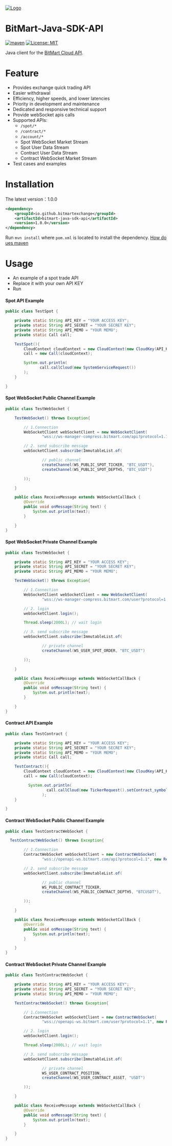 [![Logo](./logo.png)](https://bitmart.com)

BitMart-Java-SDK-API
=========================
[![maven](https://img.shields.io/maven-central/v/io.github.binance/binance-connector-java)](https://repo1.maven.org/maven2/io/github/binance/binance-connector-java/)
[![License: MIT](https://img.shields.io/badge/License-MIT-yellow.svg)](https://opensource.org/licenses/MIT)

Java client for the [BitMart Cloud API](http://developer-pro.bitmart.com).


Feature
=========================
- Provides exchange quick trading API
- Easier withdrawal
- Efficiency, higher speeds, and lower latencies
- Priority in development and maintenance
- Dedicated and responsive technical support
- Provide webSocket apis calls
- Supported APIs:
    - `/spot/*`
    - `/contract/*`
    - `/account/*`
    - Spot WebSocket Market Stream
    - Spot User Data Stream
    - Contract User Data Stream
    - Contract WebSocket Market Stream
- Test cases and examples

Installation
=========================
The latest version：1.0.0
```xml
<dependency>
    <groupId>io.github.bitmartexchange</groupId>
    <artifactId>bitmart-java-sdk-api</artifactId>
    <version>1.0.0</version>
</dependency>
```

Run `mvn install` where `pom.xml` is located to install the dependency.
[How do ues maven](https://maven.apache.org/guides/getting-started/maven-in-five-minutes.html)


Usage
=========================
* An example of a spot trade API
* Replace it with your own API KEY
* Run

#### Spot API Example
```java
public class TestSpot {

    private static String API_KEY = "YOUR ACCESS KEY";
    private static String API_SECRET = "YOUR SECRET KEY";
    private static String API_MEMO = "YOUR MEMO";
    private static Call call;

    TestSpot(){
        CloudContext cloudContext = new CloudContext(new CloudKey(API_KEY, API_SECRET, API_MEMO));
        call = new Call(cloudContext);

        System.out.println(
               call.callCloud(new SystemServiceRequest())
        );
    }

}
```

#### Spot WebSocket Public Channel Example
```java
public class TestWebSocket {

    TestWebSocket() throws Exception{

        // 1.Connection
        WebSocketClient webSocketClient = new WebSocketClient(
                "wss://ws-manager-compress.bitmart.com/api?protocol=1.1", new ReceiveMessage());

        // 2. send subscribe message
        webSocketClient.subscribe(ImmutableList.of(

                // public channel
                createChannel(WS_PUBLIC_SPOT_TICKER, "BTC_USDT"),
                createChannel(WS_PUBLIC_SPOT_DEPTH5, "BTC_USDT")

        ));

    }

    public class ReceiveMessage extends WebSocketCallBack {
        @Override
        public void onMessage(String text) {
            System.out.println(text);
        }

    }
}

```

#### Spot WebSocket Private Channel Example
```java
public class TestWebSocket {

    private static String API_KEY = "YOUR ACCESS KEY";
    private static String API_SECRET = "YOUR SECRET KEY";
    private static String API_MEMO = "YOUR MEMO";

    TestWebSocket() throws Exception{

        // 1.Connection
        WebSocketClient webSocketClient = new WebSocketClient(
                "wss://ws-manager-compress.bitmart.com/user?protocol=1.1", new ReceiveMessage());

        // 2. login
        webSocketClient.login();

        Thread.sleep(2000L); // wait login

        // 3. send subscribe message
        webSocketClient.subscribe(ImmutableList.of(

                // private channel
                createChannel(WS_USER_SPOT_ORDER, "BTC_USDT")

        ));

    }

    public class ReceiveMessage extends WebSocketCallBack {
        @Override
        public void onMessage(String text) {
            System.out.println(text);
        }

    }
}

```

#### Contract API Example
```java
public class TestContract {

    private static String API_KEY = "YOUR ACCESS KEY";
    private static String API_SECRET = "YOUR SECRET KEY";
    private static String API_MEMO = "YOUR MEMO";
    private static Call call;

    TestContract(){
        CloudContext cloudContext = new CloudContext(new CloudKey(API_KEY, API_SECRET, API_MEMO));
        call = new Call(cloudContext);

          System.out.println(
                  call.callCloud(new TickerRequest().setContract_symbol("ETHUSDT"))
                );
    }

}
```

#### Contract WebSocket Public Channel Example
```java
public class TestContractWebSocket {

  TestContractWebSocket() throws Exception{

        // 1.Connection
        ContractWebSocket webSocketClient = new ContractWebSocket(
                "wss://openapi-ws.bitmart.com/api?protocol=1.1", new ReceiveMessage());

        // 2. send subscribe message
        webSocketClient.subscribe(ImmutableList.of(

                // public channel
                WS_PUBLIC_CONTRACT_TICKER,
                createChannel(WS_PUBLIC_CONTRACT_DEPTH5, "BTCUSDT"),

        ));

    }

    public class ReceiveMessage extends WebSocketCallBack {
        @Override
        public void onMessage(String text) {
            System.out.println(text);
        }

    }
}

```

#### Contract WebSocket Private Channel Example
```java
public class TestContractWebSocket {

    private static String API_KEY = "YOUR ACCESS KEY";
    private static String API_SECRET = "YOUR SECRET KEY";
    private static String API_MEMO = "YOUR MEMO";

    TestContractWebSocket() throws Exception{

        // 1.Connection
        ContractWebSocket webSocketClient = new ContractWebSocket(
                "wss://openapi-ws.bitmart.com/user?protocol=1.1", new ReceiveMessage());

        // 2. login
        webSocketClient.login();

        Thread.sleep(2000L); // wait login

        // 3. send subscribe message
        webSocketClient.subscribe(ImmutableList.of(

                // private channel
                WS_USER_CONTRACT_POSITION,
                createChannel(WS_USER_CONTRACT_ASSET, "USDT")

        ));

    }

    public class ReceiveMessage extends WebSocketCallBack {
        @Override
        public void onMessage(String text) {
            System.out.println(text);
        }

    }
}

```
